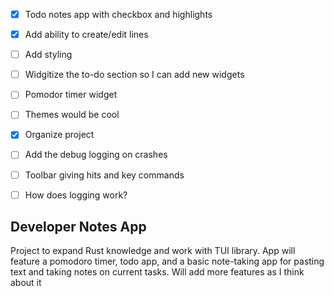 - [X] Todo notes app with checkbox and highlights
- [X] Add ability to create/edit lines
- [ ] Add styling
- [ ] Widgitize the to-do section  so I can add new widgets
- [ ] Pomodor timer widget
- [ ] Themes would be cool
- [X] Organize project
- [ ] Add the debug logging on crashes
- [ ] Toolbar giving hits and key commands
- [ ] How does logging work?



<h2>Developer Notes App</h2>
Project to expand Rust knowledge and work with TUI library.  App will feature a </n>
pomodoro timer, todo app, and a basic note-taking app for pasting text and taking notes on current </n>
tasks.  Will add more features as I think about it